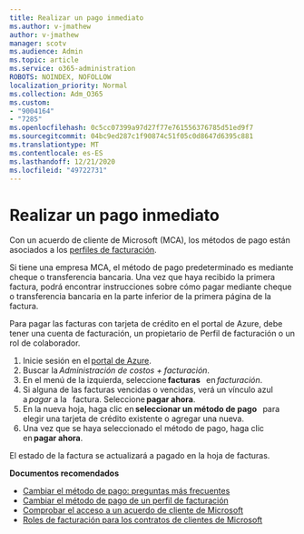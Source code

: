 ```yaml
---
title: Realizar un pago inmediato
ms.author: v-jmathew
author: v-jmathew
manager: scotv
ms.audience: Admin
ms.topic: article
ms.service: o365-administration
ROBOTS: NOINDEX, NOFOLLOW
localization_priority: Normal
ms.collection: Adm_O365
ms.custom:
- "9004164"
- "7285"
ms.openlocfilehash: 0c5cc07399a97d27f77e761556376785d51ed9f7
ms.sourcegitcommit: 04bc9ed287c1f90874c51f05c0d8647d6395c881
ms.translationtype: MT
ms.contentlocale: es-ES
ms.lasthandoff: 12/21/2020
ms.locfileid: "49722731"
---
```

# <a name="make-an-immediate-payment"></a>Realizar un pago inmediato

Con un acuerdo de cliente de Microsoft (MCA), los métodos de pago están asociados a los [perfiles de facturación](https://docs.microsoft.com/azure/billing/billing-how-to-change-credit-card?WT.mc_id=Portal-Microsoft_Azure_Support#change-payment-method-for-a-billing-profile).

Si tiene una empresa MCA, el método de pago predeterminado es mediante cheque o transferencia bancaria. Una vez que haya recibido la primera factura, podrá encontrar instrucciones sobre cómo pagar mediante cheque o transferencia bancaria en la parte inferior de la primera página de la factura.

Para pagar las facturas con tarjeta de crédito en el portal de Azure, debe tener una cuenta de facturación, un propietario de Perfil de facturación o un rol de colaborador.

1. Inicie sesión en el [portal de Azure](https://portal.azure.com/).
2. Buscar la *Administración de costos + facturación*.
3. En el menú de la izquierda, seleccione **facturas**   en *facturación*.
4. Si alguna de las facturas vencidas o vencidas, verá un vínculo azul a *pagar* a la   factura. Seleccione **pagar ahora**.
5. En la nueva hoja, haga clic en **seleccionar un método de pago**   para elegir una tarjeta de crédito existente o agregar una nueva.
6. Una vez que se haya seleccionado el método de pago, haga clic en **pagar ahora**.

El estado de la factura se actualizará a pagado en la hoja de facturas.

**Documentos recomendados**

- [Cambiar el método de pago: preguntas más frecuentes](https://docs.microsoft.com/azure/billing/billing-how-to-change-credit-card?WT.mc_id=Portal-Microsoft_Azure_Support#frequently-asked-questions)
- [Cambiar el método de pago de un perfil de facturación](https://docs.microsoft.com/azure/cost-management-billing/manage/change-credit-card?WT.mc_id=Portal-Microsoft_Azure_Support#manage-credit-cards-for-a-microsoft-customer-agreement)
- [Comprobar el acceso a un acuerdo de cliente de Microsoft](https://docs.microsoft.com/azure/cost-management-billing/manage/change-credit-card?WT.mc_id=Portal-Microsoft_Azure_Support%22%20%5Cl%20%22manage-credit-cards-for-a-microsoft-customer-agreement%22%20%5Ct%20%22_blank#check-the-type-of-your-account)
- [Roles de facturación para los contratos de clientes de Microsoft](https://docs.microsoft.com/azure/cost-management-billing/manage/understand-mca-roles)
